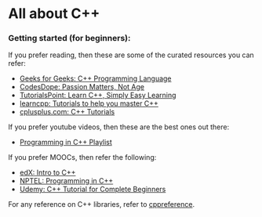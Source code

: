 # All about C++

### Getting started (for beginners):
If you prefer reading, then these are some of the curated resources you can refer:
- [Geeks for Geeks: C++ Programming Language][geeksforgeeks]
- [CodesDope: Passion Matters, Not Age][codesdope]
- [TutorialsPoint: Learn C++, Simply Easy Learning][TutorialsPoint]
- [learncpp: Tutorials to help you master C++][learncpp]
- [cplusplus.com: C++ Tutorials][cplusplus]

If you prefer youtube videos, then these are the best ones out there:
- [Programming in C++ Playlist][youtube1]

If you prefer MOOCs, then refer the following:
- [edX: Intro to C++][edX]
- [NPTEL: Programming in C++][nptel]
- [Udemy: C++ Tutorial for Complete Beginners][udemy]

For any reference on C++ libraries, refer to [cppreference][reference].

[geeksforgeeks]: https://www.geeksforgeeks.org/c-plus-plus/
[learncpp]: http://www.learncpp.com/
[codesdope]: https://www.codesdope.com/cpp-introduction/
[cplusplus]: http://www.cplusplus.com/doc/tutorial/
[TutorialsPoint]: https://www.tutorialspoint.com/cplusplus/index.htm
[edX]: https://www.edx.org/course/introduction-c-microsoft-dev210x-5
[nptel]: http://nptel.ac.in/courses/106105151/
[udemy]: https://www.udemy.com/free-learn-c-tutorial-beginners/
[youtube1]: https://www.youtube.com/playlist?list=PLdFUT7614Oi6Jb5aqm87gZu_Jqw1igAGB
[reference]: http://en.cppreference.com/w/cpp